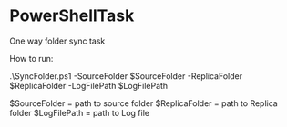 # PowerShellTask
One way folder sync task

How to run:

.\SyncFolder.ps1 -SourceFolder $SourceFolder -ReplicaFolder $ReplicaFolder -LogFilePath $LogFilePath

$SourceFolder = path to source folder
$ReplicaFolder = path to Replica folder
$LogFilePath = path to Log file
